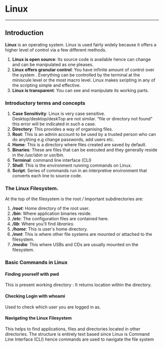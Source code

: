 # 	Linux
***
## Introduction
__Linux__ is an operating system. Linux is used fairly widely because it offers a higher level of control via a few different methods.
1. __Linux is open source__: Its source code is available hence can change and can be manipulated as one pleases.
2. __Linux offers granular control__: You have infinite amount of control over the system . Everything can be controlled by the terminal at the miniscule level or the most macro level. Linux makes sxripting in any of the scripting simple and effective.
3. __Linux is transparent__: You can see and manipulate its working parts.
### Introductory terms and concepts
1. __Case Sensitivity__: Linux is very case sensitive. Desktop/desktop/deskTop are not similar. “file or directory not
found” this error will be indicated in such a case.
2. __Directory__: This provides a way of organising files. 
3. __Root__: This is an admin account to be used by a trusted person who can do anything e.g change passwords, add users etc.
4. __Home__: This is a directory where files created are saved by default.
5. __Binaries__: These are files that can be executed and they generally reside in the */usr/sbin* or *usr/bin*.
6. __Terminal__: command line interface (CLI)
7. __Shell__: This is the environment running commands on Linux. 
8. __Script__: Series of commands run in an interpretive environment that converts each line to source code.
### The Linux Filesystem.
At the top of the filesystem is the root */*
Important subdirectories are:
1. __*/root*__: Home directory of the root user.
2. __*/bin*__: Where application binaries reside.
3. __*/etc*__: The configuration files are contained here. 
4. __*/lib*__: Where you'll find *libraries.*
5. __*/home*__: This is user's home directory.
6. __*/mnt*__: This is where other file systems are mounted or attached to the filesystem.
7. __*/media*__: This where USBs and CDs are usually mounted on the filesystem.
### Basic Commands in Linux

#### Finding yourself with pwd
This is present working directory : It returns location within the directory.

#### Checking Login with whoami
Used to check which user you are logged in as.

#### Navigating the Linux Filesystem
This helps to find applications, files and directories located in other directories. The structure is entirely text based since Linux is Command Line Interface (CLI)
hence commands are used to navigate the file system

